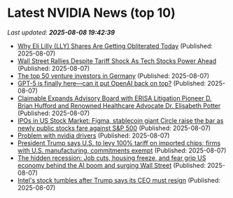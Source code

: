 # Latest NVIDIA News (top 10)
_Last updated: **2025-08-08 19:42:39**_

- [Why Eli Lilly (LLY) Shares Are Getting Obliterated Today](https://finance.yahoo.com/news/why-eli-lilly-lly-shares-193551296.html) (Published: 2025-08-07)
- [Wall Street Rallies Despite Tariff Shock As Tech Stocks Power Ahead](https://www.ibtimes.com/wall-street-rallies-despite-tariff-shock-tech-stocks-power-ahead-3780459) (Published: 2025-08-07)
- [The top 50 venture investors in Germany](https://www.cbinsights.com/research/top-investors-germany/) (Published: 2025-08-07)
- [GPT-5 is finally here—can it put OpenAI back on top?](https://fortune.com/2025/08/07/gpt-5-is-finally-here-can-it-put-openai-back-on-top/) (Published: 2025-08-07)
- [Claimable Expands Advisory Board with ERISA Litigation Pioneer D. Brian Hufford and Renowned Healthcare Advocate Dr. Elisabeth Potter](https://www.globenewswire.com/news-release/2025/08/07/3129569/0/en/Claimable-Expands-Advisory-Board-with-ERISA-Litigation-Pioneer-D-Brian-Hufford-and-Renowned-Healthcare-Advocate-Dr-Elisabeth-Potter.html) (Published: 2025-08-07)
- [IPOs in US Stock Market: Figma, stablecoin giant Circle raise the bar as newly public stocks fare against S&P 500](https://economictimes.indiatimes.com/news/international/us/ipos-in-us-stock-market-figma-stablecoin-giant-circle-raise-the-bar-as-newly-public-stocks-fare-against-sp-500/articleshow/123174159.cms) (Published: 2025-08-07)
- [Problem with nvidia drivers](https://askubuntu.com/questions/1554202/problem-with-nvidia-drivers) (Published: 2025-08-07)
- [President Trump says U.S. to levy 100% tariff on imported chips; firms with U.S. manufacturing, commitments exempt](https://macdailynews.com/2025/08/07/president-trump-says-u-s-to-levy-100-tariff-on-imported-chips-firms-with-u-s-manufacturing-commitments-exempt/) (Published: 2025-08-07)
- [The hidden recession: Job cuts, housing freeze, and fear grip US economy behind the AI boom and surging Wall Street](https://economictimes.indiatimes.com/news/international/us/us-economy-recession-under-trump-the-hidden-recession-job-cuts-housing-freeze-and-fear-grip-us-economy-behind-the-ai-boom-and-surging-wall-street/articleshow/123171896.cms) (Published: 2025-08-07)
- [Intel's stock tumbles after Trump says its CEO must resign](https://www.boston.com/news/business/2025/08/07/intels-stock-tumbles-after-trump-says-its-ceo-must-resign/) (Published: 2025-08-07)
